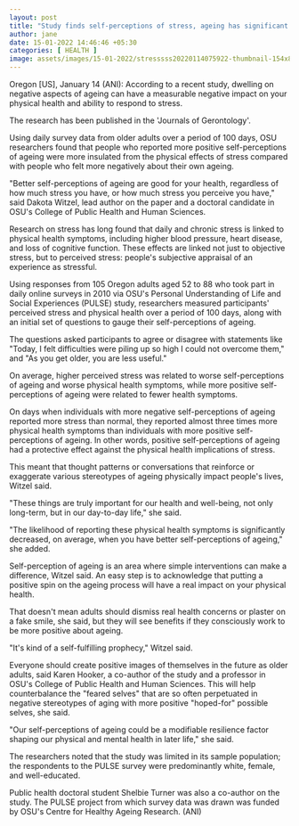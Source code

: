 ```yaml
---
layout: post
title: "Study finds self-perceptions of stress, ageing has significant influence on physical health"
author: jane 
date: 15-01-2022 14:46:46 +05:30 
categories: [ HEALTH ] 
image: assets/images/15-01-2022/stresssss20220114075922-thumbnail-154x87-70.jpg
---
```

Oregon [US], January 14 (ANI): According to a recent study, dwelling on negative aspects of ageing can have a measurable negative impact on your physical health and ability to respond to stress.

The research has been published in the 'Journals of Gerontology'.

Using daily survey data from older adults over a period of 100 days, OSU researchers found that people who reported more positive self-perceptions of ageing were more insulated from the physical effects of stress compared with people who felt more negatively about their own ageing.

"Better self-perceptions of ageing are good for your health, regardless of how much stress you have, or how much stress you perceive you have," said Dakota Witzel, lead author on the paper and a doctoral candidate in OSU's College of Public Health and Human Sciences.

Research on stress has long found that daily and chronic stress is linked to physical health symptoms, including higher blood pressure, heart disease, and loss of cognitive function. These effects are linked not just to objective stress, but to perceived stress: people's subjective appraisal of an experience as stressful.

Using responses from 105 Oregon adults aged 52 to 88 who took part in daily online surveys in 2010 via OSU's Personal Understanding of Life and Social Experiences (PULSE) study, researchers measured participants' perceived stress and physical health over a period of 100 days, along with an initial set of questions to gauge their self-perceptions of ageing.

The questions asked participants to agree or disagree with statements like "Today, I felt difficulties were piling up so high I could not overcome them," and "As you get older, you are less useful."

On average, higher perceived stress was related to worse self-perceptions of ageing and worse physical health symptoms, while more positive self-perceptions of ageing were related to fewer health symptoms.

On days when individuals with more negative self-perceptions of ageing reported more stress than normal, they reported almost three times more physical health symptoms than individuals with more positive self-perceptions of ageing. In other words, positive self-perceptions of ageing had a protective effect against the physical health implications of stress.



This meant that thought patterns or conversations that reinforce or exaggerate various stereotypes of ageing physically impact people's lives, Witzel said.

"These things are truly important for our health and well-being, not only long-term, but in our day-to-day life," she said.

"The likelihood of reporting these physical health symptoms is significantly decreased, on average, when you have better self-perceptions of ageing," she added.

Self-perception of ageing is an area where simple interventions can make a difference, Witzel said. An easy step is to acknowledge that putting a positive spin on the ageing process will have a real impact on your physical health.

That doesn't mean adults should dismiss real health concerns or plaster on a fake smile, she said, but they will see benefits if they consciously work to be more positive about ageing.

"It's kind of a self-fulfilling prophecy," Witzel said.

Everyone should create positive images of themselves in the future as older adults, said Karen Hooker, a co-author of the study and a professor in OSU's College of Public Health and Human Sciences. This will help counterbalance the "feared selves" that are so often perpetuated in negative stereotypes of aging with more positive "hoped-for" possible selves, she said.

"Our self-perceptions of ageing could be a modifiable resilience factor shaping our physical and mental health in later life," she said.

The researchers noted that the study was limited in its sample population; the respondents to the PULSE survey were predominantly white, female, and well-educated.

Public health doctoral student Shelbie Turner was also a co-author on the study. The PULSE project from which survey data was drawn was funded by OSU's Centre for Healthy Ageing Research. (ANI)

